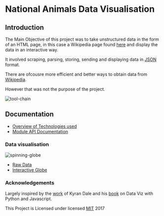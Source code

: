 # National Animals Data Visualisation

## Introduction

The Main Objective of this project was to take unstructured data in the form of an HTML page, in this case a Wikipedia page found [here](https://en.wikipedia.org/wiki/List_of_national_animals) and display the data in an interactive way.

It involved scraping, parsing, storing, sending and displaying data in [JSON](https://www.json.org/) format.

There are ofcousre more efficient and better ways to obtain data from [Wikipedia](https://en.wikipedia.org/w/api.php?action=parse&page=Flag_of_Ireland&format=json).

However that was not the purpose of the project.

![tool-chain](img/info_national_animals.png)

## Documentation

* [Overview of Technologies used](http://codinglab.me/national-animals/)
* [Module API Documentation](http://adamharpur.com/codinglab.me/datavis/docs)

### Data visualisation

![spinning-globe](img/data_vis.png)

* [Raw Data](https://datavis.online/map)
* [Interactive Globe](http://adamharpur.com/codinglab.me/datavis)

### Acknowledgements

Largely inspired by the [work](http://kyrandale.com/static/talks/reveal.js/index_pydata2015.html#/) of Kyran Dale and his [book](https://www.amazon.com/Data-Visualization-Python-JavaScript-Transform/dp/1491920513) on Data Viz with Python and Javascript.


This Project is Licensed under
licensed [MIT](https://choosealicense.com/licenses/mit/) 2017
